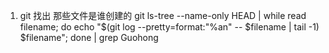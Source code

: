 
1. git 找出 那些文件是谁创建的
git ls-tree --name-only HEAD | while read filename; do     echo "$(git log --pretty=format:"%an" -- $filename | tail -1) $filename"; done | grep Guohong

